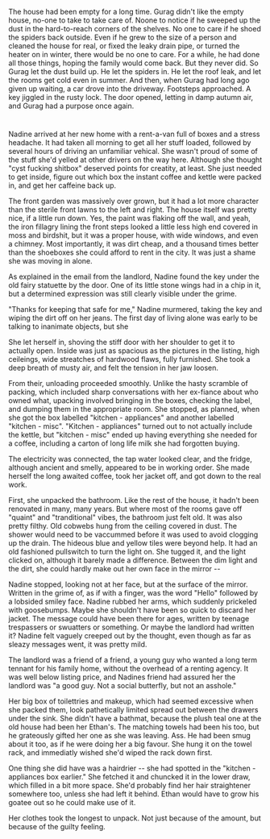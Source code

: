 

The house had been empty for a long time. Gurag didn't like the empty house, no-one to take to take care of. Noone to notice if he sweeped up the dust in the hard-to-reach corners of the shelves. No one to care if he shoed the spiders back outside. Even if he grew to the size of a person and cleaned the house for real, or fixed the leaky drain pipe, or turned the heater on in winter, there would be no one to care. For a while, he had done all those things, hoping the family would come back. But they never did. So Gurag let the dust build up. He let the spiders in. He let the roof leak, and let the rooms get cold even in summer. And then, when Gurag had long ago given up waiting, a car drove into the driveway. Footsteps approached. A key jiggled in the rusty lock. The door opened, letting in damp autumn air, and Gurag had a purpose once again. 

#

Nadine arrived at her new home with a rent-a-van full of boxes and a stress headache. It had taken all morning to get all her stuff loaded, followed by several hours of driving an unfamiliar vehical. She wasn't proud of some of the stuff she'd yelled at other drivers on the way here. Although she thought "cyst fucking shitbox" deserved points for creatity, at least. She just needed to get inside, figure out which box the instant coffee and kettle were packed in, and get her caffeine back up. 

The front garden was massively over grown, but it had a lot more character than the sterile front lawns to the left and right. The house itself was pretty nice, if a little run down. Yes, the paint was flaking off the wall, and yeah, the iron fillagry lining the front steps looked a little less high end covered in moss and birdshit, but it was a proper house, with wide windows, and even a chimney. Most importantly, it was dirt cheap, and a thousand times better than the shoeboxes she could afford to rent in the city. It was just a shame she was moving in alone. 

As explained in the email from the landlord, Nadine found the key under the old fairy statuette by the door. One of its little stone wings had in a chip in it, but a determined expression was still clearly visible under the grime. 

"Thanks for keeping that safe for me," Nadine murmered, taking the key and wiping the dirt off on her jeans. The first day of living alone was early to be talking to inanimate objects, but she

She let herself in, shoving the stiff door with her shoulder to get it to actually open. Inside was just as spacious as the pictures in the listing, high ceileings, wide streatches of hardwood flaws, fully furnished. She took a deep breath of musty air, and felt the tension in her jaw loosen. 

From their, unloading proceeded smoothly. Unlike the hasty scramble of packing, which included sharp conversations with her ex-fiance about who owned what, upacking involved bringing in the boxes, checking the label, and dumping them in the appropriate room. She stopped, as planned, when she got the box labelled "kitchen - appliances" and another labelled "kitchen - misc". "Kitchen - appliances" turned out to not actually include the kettle, but "kitchen - misc" ended up having everything she needed for a coffee, including a carton of long life milk she had forgotten buying.

The electricity was connected, the tap water looked clear, and the fridge, although ancient and smelly, appeared to be in working order. She made herself the long awaited coffee, took her jacket off, and got down to the real work. 

First, she unpacked the bathroom. Like the rest of the house, it hadn't been renovated in many, many years. But where most of the rooms gave off "quaint" and "tranditional" vibes, the bathroom just felt old. It was also pretty filthy. Old cobwebs hung from the ceiling covered in dust. The shower would need to be vaccummed before it was used to avoid clogging up the drain. The hideous blue and yellow tiles were beyond help. It had an old fashioned pullswitch to turn the light on. She tugged it, and the light clicked on, although it barely made a difference. Between the dim light and the dirt, she could hardly make out her own face in the mirror -- 

Nadine stopped, looking not at her face, but at the surface of the mirror. Written in the grime of, as if with a finger, was the word "Hello" followed by a lobsided smiley face. Nadine rubbed her arms, which suddenly prickeled with goosebumps. Maybe she shouldn't have been so quick to discard her jacket. The message could have been there for ages, written by teenage trespassers or swuatters or something. Or maybe the landlord had written it? Nadine felt vaguely creeped out by the thought, even though as far as sleazy messages went, it was pretty mild. 

The landlord was a friend of a friend, a young guy who wanted a long term tennant for his family home, without the overhead of a renting agency. It was well below listing price, and Nadines friend had assured her the landlord was "a good guy. Not a social butterfly, but not an asshole."  

Her big box of toilettries and makeup, which had seemed excessive when she packed them, look pathetically limited spread out between the drawers under the sink. She didn't have a bathmat, because the plush teal one at the old house had been her Ethan's. The matching towels had been his too, but he grateously gifted her one as she was leaving. Ass. He had been smug about it too, as if he were doing her a big favour. She hung it on the towel rack, and immediatly wished she'd wiped the rack down first. 

One thing she did have was a hairdrier -- she had spotted in the "kitchen - appliances box earlier." She fetched it and chuncked it in the lower draw, which filled in a bit more space. She'd probably find her hair straightener somewhere too, unless she had left it behind. Ethan would have to grow his goatee out so he could make use of it.  

Her clothes took the longest to unpack. Not just because of the amount, but because of the guilty feeling. 

